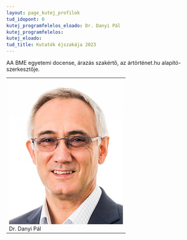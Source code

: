 ```yaml
---
layout: page_kutej_profilok
tud_idopont: 0
kutej_programfelelos_eloado: Dr. Danyi Pál
kutej_programfelelos: 
kutej_eloado:
tud_title: Kutatók éjszakája 2023
---
```


AA BME egyetemi docense, árazás szakértő, az ártörténet.hu alapító-szerkesztője.



 <table class="picture">
<tr>
<td>

<div class="gallery">
    <img src="images/danyi_pal2021.jpg" max-width="250" max-height="200">
  <div class="desc">Dr. Danyi Pál</div>
</div>

</td>
</tr>
</table>
